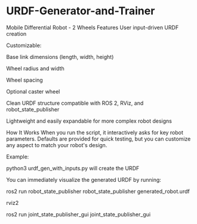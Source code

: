 # URDF-Generator-and-Trainer
Mobile Differential Robot - 2 Wheels
Features
User input-driven URDF creation

Customizable:

Base link dimensions (length, width, height)

Wheel radius and width

Wheel spacing

Optional caster wheel

Clean URDF structure compatible with ROS 2, RViz, and robot_state_publisher

Lightweight and easily expandable for more complex robot designs

How It Works
When you run the script, it interactively asks for key robot parameters.
Defaults are provided for quick testing, but you can customize any aspect to match your robot's design.

Example:

python3 urdf_gen_with_inputs.py will create the URDF

You can immediately visualize the generated URDF by running:

ros2 run robot_state_publisher robot_state_publisher generated_robot.urdf

rviz2

ros2 run joint_state_publisher_gui joint_state_publisher_gui
